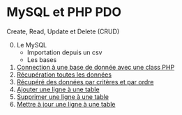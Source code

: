 # MySQL et PHP PDO

Create, Read, Update et Delete (CRUD)

0. Le MySQL
   - Importation depuis un csv
   - Les bases
1. [Connection à une base de donnée avec une class PHP](./problemes/1%20-%20dbConnection.md)
2. [Récupération toutes les données](./problemes/2%20-%20FindAll.md)
3. [Récupéré des données par critères et par ordre](./problemes/3%20-%20FindBy.md)
4. [Ajouter une ligne à une table](./problemes/4%20-%20Post.md)
5. [Supprimer une ligne à une table](./problemes/5%20-%20Delete.md)
6. [Mettre à jour une ligne à une table](./problemes/6%20-%20Update.md)